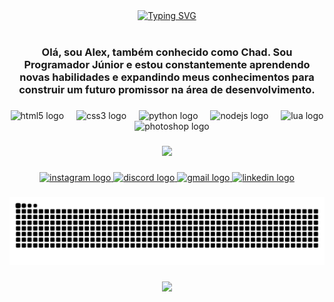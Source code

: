 <div align="center">
  <a href="https://git.io/typing-svg">
    <img src="font=Fira+Code&weight=500&size=22&pause=1000&color=1E90FF&center=true&vCenter=true&random=false&width=524&lines=%E2%8A%B9+Welcome+to+my+profile!+%CB%99%E1%B5%95%CB%99+%E2%8A%B9+" alt="Typing SVG">
  </a>
</div>

<img align="center" alt="" src="./src/header-gif.gif">

<h3 align="center">Olá, sou Alex, também conhecido como Chad. Sou Programador Júnior e estou constantemente aprendendo novas habilidades e expandindo meus conhecimentos para construir um futuro promissor na área de desenvolvimento.</h3>

###

<div align="center">
  <img src="https://cdn.jsdelivr.net/gh/devicons/devicon/icons/html5/html5-original.svg" height="40" alt="html5 logo"  />
  <img width="12" />
  <img src="https://cdn.jsdelivr.net/gh/devicons/devicon/icons/css3/css3-original.svg" height="40" alt="css3 logo"  />
  <img width="12" />
  <img src="https://cdn.jsdelivr.net/gh/devicons/devicon/icons/python/python-original.svg" height="40" alt="python logo"  />
  <img width="12" />
  <img src="https://cdn.jsdelivr.net/gh/devicons/devicon/icons/nodejs/nodejs-original.svg" height="40" alt="nodejs logo"  />
  <img width="12" />
  <img src="https://cdn.jsdelivr.net/gh/devicons/devicon/icons/lua/lua-original.svg" height="40" alt="lua logo"  />
  <img width="12" />
  <img src="https://cdn.jsdelivr.net/gh/devicons/devicon/icons/photoshop/photoshop-plain.svg" height="40" alt="photoshop logo"  />
</div>

###

<div align="center">
  <img height="200" src="https://media.discordapp.net/attachments/1213611539936976996/1332343029910212771/86e3ef2fa76864edc307bcbe31cb4a4a.gif?ex=67b72fa4&is=67b5de24&hm=6afa8a0194eace4882ec897b6867cb2384312bb8f56b0473c1a5d590e9aed0b9&="  />
</div>

###

<div align="center">
  <a href="https://www.instagram.com/zalexsz_/" target="_blank">
    <img src="https://img.shields.io/static/v1?message=Instagram&logo=instagram&label=&color=4D4DFF&logoColor=white&labelColor=&style=for-the-badge" height="35" alt="instagram logo"  />
  </a>
  <a href="Discordapp.com/users/981596543331221584" target="_blank">
    <img src="https://img.shields.io/static/v1?message=Discord&logo=discord&label=&color=7289DA&logoColor=white&labelColor=&style=for-the-badge" height="35" alt="discord logo"  />
  </a>
  <a href="mailto:alexssander.massari.e.s@gmail.com" target="_blank">
    <img src="https://img.shields.io/static/v1?message=Gmail&logo=gmail&label=&color=23238E&logoColor=white&labelColor=&style=for-the-badge" height="35" alt="gmail logo"  />
  </a>
  <a href="https://www.linkedin.com/in/alexssander-massari-5273a6279/" target="_blank">
    <img src="https://img.shields.io/static/v1?message=LinkedIn&logo=linkedin&label=&color=0077B5&logoColor=white&labelColor=&style=for-the-badge" height="35" alt="linkedin logo"  />
  </a>
</div>

###

<img src="https://raw.githubusercontent.com/eusouochad/eusouochad/output/snake.svg" alt="Snake animation" />

###

<div align="center">
  <img src="https://profile-counter.glitch.me/eusouochad/count.svg?"  />
</div>

###
